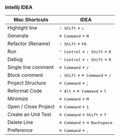 <!-- |  |  | | -->

### Intellij IDEA

| Mac Shortcuts | IDEA |
|--- | --- |
| Highlight line| <kbd>⇧ Shift</kbd> + <kbd>↓</kbd> |  
| Generate | <kbd>⌘ Command</kbd> + <kbd>N |  
| Refactor (Rename) | <kbd>⇧ Shift</kbd> + <kbd>F6  |  
| Run | <kbd>⌃ Control</kbd> + <kbd>⇧ Shift</kbd> + <kbd>R |  
| Debug | <kbd>⌃ Control</kbd> + <kbd>⇧ Shift</kbd> + <kbd>R | 
| Single line comment | <kbd>⌘ Command</kbd> + <kbd>/ | 
| Block comment | <kbd>⇧ Shift</kbd> + <kbd>⌘ Command</kbd> + <kbd>/ |
| Project Structure | <kbd>⌘ Command</kbd> + ;  | 
| Reformat Code |  <kbd>⌥ Alt</kbd> + <kbd>⌘ Command</kbd> + <kbd>l |
| Minimize | <kbd>⌘ Command</kbd> + <kbd>M | 
| Open / Close Project | <kbd>⌘ Command</kbd> + <kbd>1  |
| Create an Unit Test | <kbd>⌘ Command</kbd> + <kbd>Shift</kbd> + <kbd>T |
| Delete Line |<kbd>⌘ Command</kbd> + <kbd>⌫ Backspace</kbd> |
| Preference | <kbd>⌘ Command</kbd> + <kbd>,</kbd> |


<!-- TODO: Win Shortcuts -->



<!-- Ctrl + Space	Компоненты (классы, методы, переменные)

| |  |  |

Ctrl + Alt + O	Удаляем лишние/неиспользуемые import

Enable assert (IDEA): Run -> Edit Confirurations -> VM Points: -ea

Ctrl + Alt + C	Помещение в константу -->

<!-- https://juja.com.ua/java/ide/intellij-idea-hotkeys/ -->